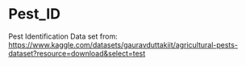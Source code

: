 # Pest_ID
Pest Identification
Data set from: https://www.kaggle.com/datasets/gauravduttakiit/agricultural-pests-dataset?resource=download&select=test
